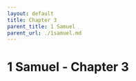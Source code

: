 ```yaml
---
layout: default
title: Chapter 3
parent_title: 1 Samuel
parent_url: ./1samuel.md
---
```


# 1 Samuel - Chapter 3
